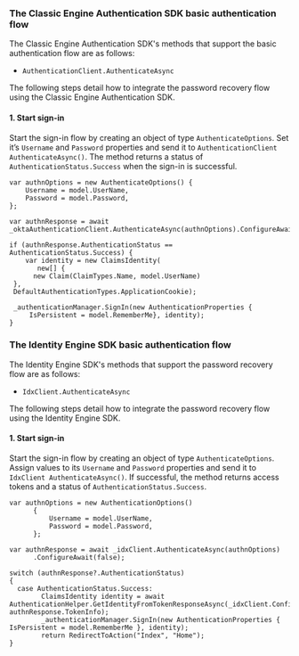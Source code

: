 ### The Classic Engine Authentication SDK basic authentication flow

The Classic Engine Authentication SDK's methods that support the basic authentication flow are as follows:

* `AuthenticationClient.AuthenticateAsync`

The following steps detail how to integrate the password recovery flow using the Classic Engine Authentication SDK.

#### 1. Start sign-in

Start the sign-in flow by creating an object of type `AuthenticateOptions`.  Set it’s `Username` and `Password` properties and send it to `AuthenticationClient AuthenticateAsync()`. The method returns a status of `AuthenticationStatus.Success` when the sign-in is successful.

```dotnet
var authnOptions = new AuthenticateOptions() {
    Username = model.UserName,
    Password = model.Password,
};

var authnResponse = await _oktaAuthenticationClient.AuthenticateAsync(authnOptions).ConfigureAwait(false);

if (authnResponse.AuthenticationStatus == AuthenticationStatus.Success) {
    var identity = new ClaimsIdentity(
       new[] {
      new Claim(ClaimTypes.Name, model.UserName)
 },
 DefaultAuthenticationTypes.ApplicationCookie);

 _authenticationManager.SignIn(new AuthenticationProperties {
     IsPersistent = model.RememberMe}, identity);
}

```

### The Identity Engine SDK basic authentication flow

The Identity Engine SDK's methods that support the password recovery flow are as follows:

* `IdxClient.AuthenticateAsync`

The following steps detail how to integrate the password recovery flow using the Identity Engine SDK.

#### 1. Start sign-in

Start the sign-in flow by creating an object of type `AuthenticateOptions`.  Assign values to its `Username` and `Password` properties and send it to `IdxClient AuthenticateAsync()`. If successful, the method returns access tokens and a status of `AuthenticationStatus.Success`.

```dotnet
var authnOptions = new AuthenticationOptions()
      {
          Username = model.UserName,
          Password = model.Password,
      };

var authnResponse = await _idxClient.AuthenticateAsync(authnOptions)
      .ConfigureAwait(false);

switch (authnResponse?.AuthenticationStatus)
{
  case AuthenticationStatus.Success:
        ClaimsIdentity identity = await AuthenticationHelper.GetIdentityFromTokenResponseAsync(_idxClient.Configuration, authnResponse.TokenInfo);
        _authenticationManager.SignIn(new AuthenticationProperties { IsPersistent = model.RememberMe }, identity);
        return RedirectToAction("Index", "Home");
}
```
